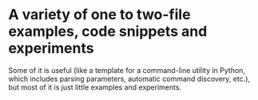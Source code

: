 # A variety of one to two-file examples, code snippets and experiments

Some of it is useful (like a template for a command-line utility in Python, which includes parsing parameters, automatic command discovery, etc.), but most of it is just little examples and experiments.
